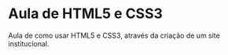 # Aula de HTML5 e CSS3

Aula de como usar HTML5 e CSS3, através da criação de um site institucional.
